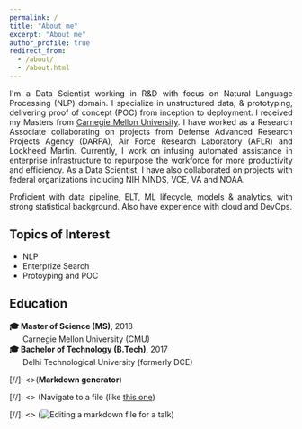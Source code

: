 ```yaml
---
permalink: /
title: "About me"
excerpt: "About me"
author_profile: true
redirect_from: 
  - /about/
  - /about.html
---
```


<div style="text-align: justify"> 
I'm a Data Scientist working in R&D with focus on Natural Language Processing (NLP) domain. I specialize in unstructured data, & prototyping, delivering proof of concept (POC) from inception to deployment. 
I received my Masters from <a href="https://www.cmu.edu/">Carnegie Mellon University</a>. I have worked as a Research Associate collaborating on projects from Defense Advanced Research Projects Agency (DARPA), Air Force Research Laboratory (AFLR) and Lockheed Martin. Currently, I work on infusing automated assistance in enterprise infrastructure to repurpose the workforce for more productivity and efficiency. As a Data Scientist, I have also collaborated on projects with federal organizations including NIH NINDS, VCE, VA and NOAA.  

Proficient with data pipeline, ELT, ML lifecycle, models & analytics, with strong statistical background. Also have experience with cloud and DevOps.   

</div>

## **Topics of Interest**
* NLP
* Enterprize Search 
* Protoyping and POC

## **Education**
**🎓 Master of Science (MS)**, 2018 \
&nbsp;&nbsp;&nbsp;&nbsp;&nbsp; Carnegie Mellon University (CMU) \
**🎓 Bachelor of Technology (B.Tech)**, 2017 \
&nbsp;&nbsp;&nbsp;&nbsp;&nbsp; Delhi Technological University (formerly DCE) 






[//]: <>(**Markdown generator**)


[//]: <> (Navigate to a file (like [this one](https://github.com/academicpages/academicpages.github.io/blob/master/_talks/2012-03-01-talk-1.md))


[//]: <> (![Editing a markdown file for a talk](/images/editing-talk.png))


